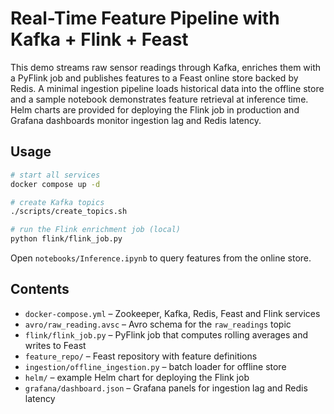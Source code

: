 # Real-Time Feature Pipeline with Kafka + Flink + Feast

This demo streams raw sensor readings through Kafka, enriches them with a PyFlink job and publishes features to a Feast online store backed by Redis.  A minimal ingestion pipeline loads historical data into the offline store and a sample notebook demonstrates feature retrieval at inference time.  Helm charts are provided for deploying the Flink job in production and Grafana dashboards monitor ingestion lag and Redis latency.

## Usage

```bash
# start all services
docker compose up -d

# create Kafka topics
./scripts/create_topics.sh

# run the Flink enrichment job (local)
python flink/flink_job.py
```

Open `notebooks/Inference.ipynb` to query features from the online store.

## Contents
- `docker-compose.yml` – Zookeeper, Kafka, Redis, Feast and Flink services
- `avro/raw_reading.avsc` – Avro schema for the `raw_readings` topic
- `flink/flink_job.py` – PyFlink job that computes rolling averages and writes to Feast
- `feature_repo/` – Feast repository with feature definitions
- `ingestion/offline_ingestion.py` – batch loader for offline store
- `helm/` – example Helm chart for deploying the Flink job
- `grafana/dashboard.json` – Grafana panels for ingestion lag and Redis latency
